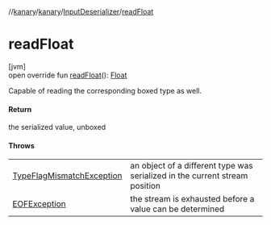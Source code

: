 //[kanary](../../../index.md)/[kanary](../index.md)/[InputDeserializer](index.md)/[readFloat](read-float.md)

# readFloat

[jvm]\
open override fun [readFloat](read-float.md)(): [Float](https://kotlinlang.org/api/latest/jvm/stdlib/kotlin/-float/index.html)

Capable of reading the corresponding boxed type as well.

#### Return

the serialized value, unboxed

#### Throws

| | |
|---|---|
| [TypeFlagMismatchException](../-type-flag-mismatch-exception/index.md) | an object of a different type was serialized in the current stream position |
| [EOFException](https://docs.oracle.com/javase/8/docs/api/java/io/EOFException.html) | the stream is exhausted before a value can be determined |
